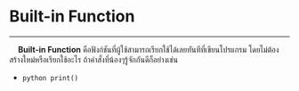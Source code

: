 # Built-in Function

---

&nbsp;&nbsp;&nbsp;&nbsp;**Built-in Function**  คือฟังก์ชันที่ผู้ใช้สามารถเรียกใช้ได้เลยทันทีที่เขียนโปรแกรม โดยไม่ต้องสร้างใหม่หรือเรียกใช้อะไร ถ้าคำสั่งที่น้องๆรู้จักกันดีก็อย่างเช่น
- ```python print() ```
